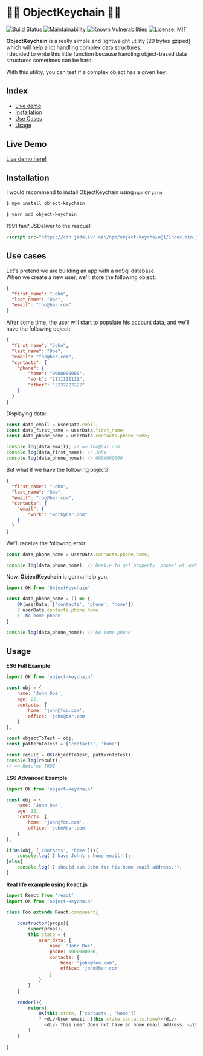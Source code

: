 # 🔗🔗 ObjectKeychain 🔗🔗

[![Build Status](https://travis-ci.org/micheleriva/ObjectKeychain.svg?branch=master)](https://travis-ci.org/micheleriva/ObjectKeychain)
[![Maintainability](https://api.codeclimate.com/v1/badges/b315348beb4f681dba16/maintainability)](https://codeclimate.com/github/micheleriva/ObjectKeychain/maintainability)
[![Known Vulnerabilities](https://snyk.io/test/github/micheleriva/objectkeychain/badge.svg?targetFile=package.json)](https://snyk.io/test/github/micheleriva/objectkeychain?targetFile=package.json)
[![License: MIT](https://img.shields.io/badge/License-MIT-yellow.svg)](https://opensource.org/licenses/MIT)

**ObjectKeychain** is a really simple and lightweight utility (29 bytes gziped) which will help a lot handling complex data structures. <br />
I decided to write this little function because handling object-based data structures sometimes can be hard.

With this utility, you can test if a complex object has a given key.

## Index
- [Live demo](#live-demo)
- [Installation](#installation)
- [Use Cases](#use-cases)
- [Usage](#usage)

## Live Demo
[Live demo here!](https://codesandbox.io/s/zrx3o5x14x)

## Installation
I would recommend to install ObjectKeychain using `npm` or `yarn`
```bash
$ npm install object-keychain
```
```bash
$ yarn add object-keychain
```

1991 fan? JSDeliver to the rescue!
```html
<script src="https://cdn.jsdelivr.net/npm/object-keychain@1/index.min.js"></script>
```

## Use cases

Let's pretend we are building an app with a noSql database. <br />
When we create a new user, we'll store the following object: <br />
```json
{
  "first_name": "John",
  "last_name": "Doe",
  "email": "foo@bar.com"
}
```
After some time, the user will start to populate his account data, and we'll have the following object:
```json
{
  "first_name": "John",
  "last_name": "Doe",
  "email": "foo@bar.com",
  "contacts": {
    "phone": {
        "home": "0000000000",
        "work": "1111111111",
        "other": "2222222222"
    }
  }
}
```

Displaying data:

```javascript
const data_email = userData.email;
const data_first_name = userData.first_name;
const data_phone_home = userData.contacts.phone.home;

console.log(data_email); // => foo@bar.com
console.log(data_first_name); // John
console.log(data_phone_home); // 0000000000
```

But what if we have the following object?
```json
{
  "first_name": "John",
  "last_name": "Doe",
  "email": "foo@bar.com",
  "contacts": {
    "email": {
        "work": "work@bar.com"
    }
  }
}
```

We'll receive the following error
```javascript
const data_phone_home = userData.contacts.phone.home;

console.log(data_phone_home); // Unable to get property 'phone' of undefined
```

Now, **ObjectKeychain** is gonna help you.
```javascript
import OK from 'ObjectKeychain'

const data_phone_home = () => {
    OK(userData, ['contacts', 'phone', 'home']) 
    ? userData.contacts.phone.home
    : 'No home phone'
}

console.log(data_phone_home); // No home phone
```

## Usage
**ES6 Full Example**
```javascript
import OK from 'object-keychain'

const obj = {
    name: 'John Doe',
    age: 22,
    contacts: {
        home: 'john@foo.com',
        office: 'john@bar.com'
    }
};

const objectToTest = obj;
const patternToTest = ['contacts', 'home'];

const result = OK(objectToTest, patternToTest);
console.log(result);
// => Returns TRUE
```

**ES6 Advanced Example**
```javascript
import OK from 'object-keychain'

const obj = {
    name: 'John Doe',
    age: 22,
    contacts: {
        home: 'john@foo.com',
        office: 'john@bar.com'
    }
};

if(OK(obj, ['contacts', 'home'])){
    console.log('I have John\'s home email!');
}else{
    console.log('I should ask John for his home email address.');
}
```

**Real life example using React.js**
```javascript
import React from 'react'
import OK from 'object-keychain'

class Foo extends React.component{
    
    constructor(props){
        super(props);
        this.state = {
            user_data: {
                name: 'John Doe',
                phone: 0000000000,
                contacts: {
                    home: 'john@foo.com',
                    office: 'john@bar.com'
                }
            }
        }
    }
    
    render(){
        return(
            OK(this.state, ['contacts', 'home'])
            ? <div>User email: {this.state.contacts.home}</div>
            : <div> This user does not have an home email address. </div>
        )
    }
    
}

```